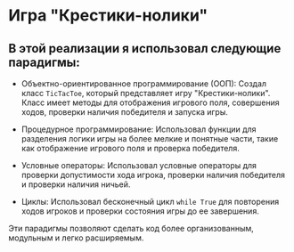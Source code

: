 # Игра  "Крестики-нолики"
## В этой реализации я использовал следующие парадигмы:

- Объектно-ориентированное программирование (ООП): Создал класс `TicTacToe`, который представляет игру "Крестики-нолики". Класс имеет методы для отображения игрового поля, совершения ходов, проверки наличия победителя и запуска игры.

- Процедурное программирование: Использовал функции для разделения логики игры на более мелкие и понятные части, такие как отображение игрового поля и проверка победителя.

- Условные операторы: Использовал условные операторы для проверки допустимости хода игрока, проверки наличия победителя и проверки наличия ничьей.

- Циклы: Использовал бесконечный цикл `while True` для повторения ходов игроков и проверки состояния игры до ее завершения.

Эти парадигмы позволяют сделать код более организованным, модульным и легко расширяемым.